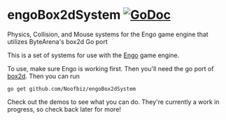 # engoBox2dSystem [![GoDoc](https://godoc.org/github.com/Noofbiz/engoBox2dSystem?status.svg)](https://godoc.org/github.com/Noofbiz/engoBox2dSystem)

Physics, Collision, and Mouse systems for the Engo game engine that utilizes ByteArena's box2d Go port

This is a set of systems for use with the [Engo](https://engo.io/) game engine.

To use, make sure Engo is working first. Then you'll need the go port of [box2d](https://github.com/ByteArena/box2d). Then you can run

```
go get github.com/Noofbiz/engoBox2dSystem
```

Check out the demos to see what you can do. They're currently a work in progress, so check back later for more!
